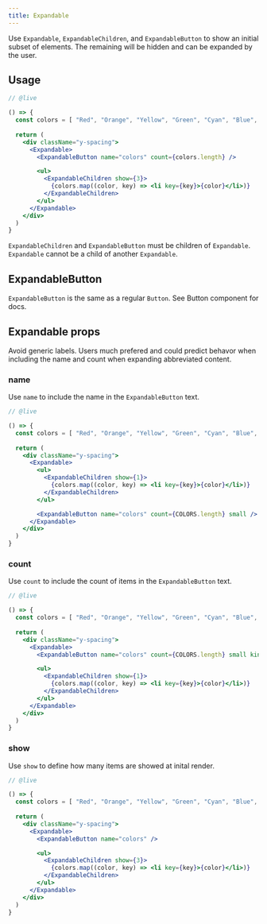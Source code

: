 ```yaml
---
title: Expandable
---
```


<lede>Use `Expandable`, `ExpandableChildren`, and `ExpandableButton` to show an initial subset of elements. The remaining will be hidden and can be expanded by the user.</lede>

## Usage

```jsx
// @live

() => {
  const colors = [ "Red", "Orange", "Yellow", "Green", "Cyan", "Blue", "Indigo", "Violet", "Purple", "Magenta", "Pink", "Brown", "White", "Gray", "Black"]
  
  return (
    <div className="y-spacing">
      <Expandable>
        <ExpandableButton name="colors" count={colors.length} />

        <ul>
          <ExpandableChildren show={3}>
            {colors.map((color, key) => <li key={key}>{color}</li>)}
          </ExpandableChildren>
        </ul>
      </Expandable>
    </div>
  )
}
```

`ExpandableChildren` and `ExpandableButton` must be children of `Expandable`. `Expandable` cannot be a child of another `Expandable`.

## ExpandableButton

`ExpandableButton` is the same as a regular `Button`. See <gatsby-link to="/button">Button component</gatsby-link> for docs.

## Expandable props

<div>
  <research-insight>
    Avoid generic labels. Users much prefered and could predict behavor when including the name and count when expanding abbreviated content.
  </research-insight>
</div>

### name

Use `name` to include the name in the `ExpandableButton` text.

```jsx
// @live

() => {
  const colors = [ "Red", "Orange", "Yellow", "Green", "Cyan", "Blue", "Indigo", "Violet", "Purple", "Magenta", "Pink", "Brown", "White", "Gray", "Black"]
  
  return (
    <div className="y-spacing">
      <Expandable>
        <ul>
          <ExpandableChildren show={1}>
            {colors.map((color, key) => <li key={key}>{color}</li>)}
          </ExpandableChildren>
        </ul>

        <ExpandableButton name="colors" count={COLORS.length} small />
      </Expandable>
    </div>
  )
}
```

### count

Use `count` to include the count of items in the `ExpandableButton` text.

```jsx
// @live

() => {
  const colors = [ "Red", "Orange", "Yellow", "Green", "Cyan", "Blue", "Indigo", "Violet", "Purple", "Magenta", "Pink", "Brown", "White", "Gray", "Black"]
  
  return (
    <div className="y-spacing">
      <Expandable>
        <ExpandableButton name="colors" count={COLORS.length} small kind="secondary" />

        <ul>
          <ExpandableChildren show={1}>
            {colors.map((color, key) => <li key={key}>{color}</li>)}
          </ExpandableChildren>
        </ul>
      </Expandable>
    </div>
  )
}
```

### show

Use `show` to define how many items are showed at inital render.

```jsx
// @live

() => {
  const colors = [ "Red", "Orange", "Yellow", "Green", "Cyan", "Blue", "Indigo", "Violet", "Purple", "Magenta", "Pink", "Brown", "White", "Gray", "Black"]
  
  return (
    <div className="y-spacing">
      <Expandable>
        <ExpandableButton name="colors" />

        <ul>
          <ExpandableChildren show={3}>
            {colors.map((color, key) => <li key={key}>{color}</li>)}
          </ExpandableChildren>
        </ul>
      </Expandable>
    </div>
  )
}
```